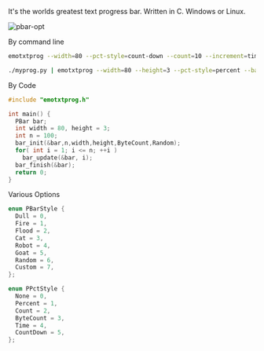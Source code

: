 It's the worlds greatest text progress bar. Written in C. Windows or Linux.

![pbar-opt](https://github.com/user-attachments/assets/c59d8887-1b39-4cfb-9ab2-8c835802bd21)

By command line

```bash
emotxtprog --width=80 --pct-style=count-down --count=10 --increment=time

./myprog.py | emotxtprog --width=80 --height=3 --pct-style=percent --bar-style=goat --count=1000 --increment=byte
```

By Code

```C
#include "emotxtprog.h"

int main() {
  PBar bar;
  int width = 80, height = 3;
  int n = 100;
  bar_init(&bar,n,width,height,ByteCount,Random);
  for( int i = 1; i <= n; ++i )
    bar_update(&bar, i);
  bar_finish(&bar);
  return 0;
}
```

Various Options

```C
enum PBarStyle {
  Dull = 0,
  Fire = 1,
  Flood = 2,
  Cat = 3,
  Robot = 4,
  Goat = 5,
  Random = 6,
  Custom = 7,
};

enum PPctStyle {
  None = 0,
  Percent = 1,
  Count = 2,
  ByteCount = 3,
  Time = 4,
  CountDown = 5,
};
```
